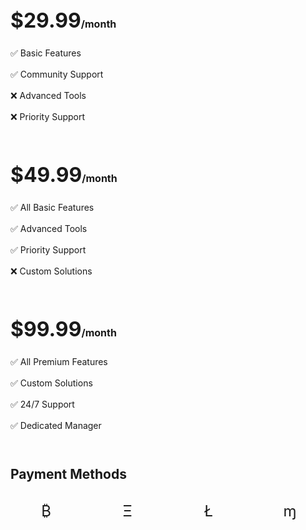
<div class="pricing-grid">
  <Card title="Basic" icon="🔵">
    <Badge type="info" text="Starter" />
    <div class="price">$29.99<span>/month</span></div>
    <ul class="features">
      <li>✅ Basic Features</li>
      <li>✅ Community Support</li>
      <li>❌ Advanced Tools</li>
      <li>❌ Priority Support</li>
    </ul>
  </Card>

  <Card title="Premium" icon="⭐">
    <Badge type="tip" text="Popular" />
    <div class="price">$49.99<span>/month</span></div>
    <ul class="features">
      <li>✅ All Basic Features</li>
      <li>✅ Advanced Tools</li>
      <li>✅ Priority Support</li>
      <li>❌ Custom Solutions</li>
    </ul>
  </Card>

  <Card title="Enterprise" icon="👑">
    <Badge type="warning" text="Full Access" />
    <div class="price">$99.99<span>/month</span></div>
    <ul class="features">
      <li>✅ All Premium Features</li>
      <li>✅ Custom Solutions</li>
      <li>✅ 24/7 Support</li>
      <li>✅ Dedicated Manager</li>
    </ul>
  </Card>
</div>

## Payment Methods

<div class="payment-methods">
  <Card title="Accepted Payments" icon="💳">
    <div class="crypto-grid">
      <span title="Bitcoin">₿</span>
      <span title="Ethereum">Ξ</span>
      <span title="Litecoin">Ł</span>
      <span title="Monero">ɱ</span>
    </div>
  </Card>
</div>

<style>
.pricing-grid {
  display: grid;
  grid-template-columns: repeat(auto-fit, minmax(280px, 1fr));
  gap: 1.5rem;
  margin: 2rem 0;
}

.price {
  font-size: 2rem;
  font-weight: bold;
  color: var(--vp-c-brand);
  margin: 1rem 0;
}

.price span {
  font-size: 1rem;
  color: var(--vp-c-text-2);
}

.features {
  list-style: none;
  padding: 0;
  margin: 1rem 0;
}

.features li {
  padding: 0.5rem 0;
  border-bottom: 1px solid var(--vp-c-border);
}

.features li:last-child {
  border-bottom: none;
}

.payment-methods {
  margin: 2rem 0;
}

.crypto-grid {
  display: grid;
  grid-template-columns: repeat(auto-fit, minmax(60px, 1fr));
  gap: 1rem;
  text-align: center;
  font-size: 1.5rem;
}

.crypto-grid span {
  color: var(--vp-c-brand);
  cursor: help;
}
</style>